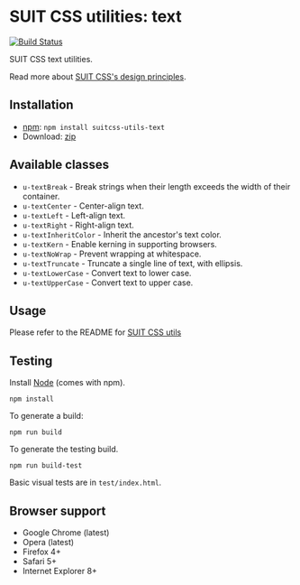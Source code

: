 # SUIT CSS utilities: text

[![Build Status](https://secure.travis-ci.org/suitcss/utils-text.png?branch=master)](http://travis-ci.org/suitcss/utils-text)

SUIT CSS text utilities.

Read more about [SUIT CSS's design principles](https://github.com/suitcss/suit/).

## Installation

* [npm](http://npmjs.org/): `npm install suitcss-utils-text`
* Download: [zip](https://github.com/suitcss/utils-text/zipball/master)

## Available classes

* `u-textBreak` - Break strings when their length exceeds the width of their container.
* `u-textCenter` - Center-align text.
* `u-textLeft` - Left-align text.
* `u-textRight` - Right-align text.
* `u-textInheritColor` - Inherit the ancestor's text color.
* `u-textKern` - Enable kerning in supporting browsers.
* `u-textNoWrap` - Prevent wrapping at whitespace.
* `u-textTruncate` - Truncate a single line of text, with ellipsis.
* `u-textLowerCase` - Convert text to lower case.
* `u-textUpperCase` - Convert text to upper case.

## Usage

Please refer to the README for [SUIT CSS utils](https://github.com/suitcss/utils/)

## Testing

Install [Node](http://nodejs.org) (comes with npm).

```
npm install
```

To generate a build:

```
npm run build
```

To generate the testing build.

```
npm run build-test
```

Basic visual tests are in `test/index.html`.

## Browser support

* Google Chrome (latest)
* Opera (latest)
* Firefox 4+
* Safari 5+
* Internet Explorer 8+
